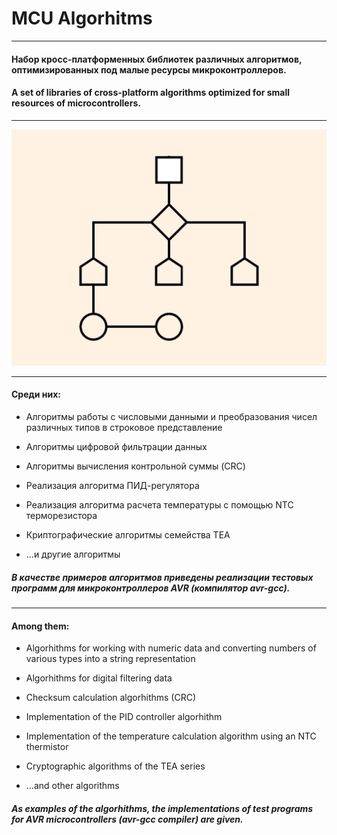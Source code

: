 


# MCU Algorhitms
___

#### Набор кросс-платформенных библиотек различных алгоритмов, оптимизированных под малые ресурсы микроконтроллеров.

#### A set of libraries of cross-platform algorithms optimized for small resources of microcontrollers.

___

<img src="/resources/logo.jpg" alt="Algorithm logo"/>

___

#### Среди них:

- Алгоритмы работы с числовыми данными и преобразования чисел различных типов в строковое представление

- Алгоритмы цифровой фильтрации данных

- Алгоритмы вычисления контрольной суммы (CRC)

- Реализация алгоритма ПИД-регулятора

- Реализация алгоритма расчета температуры с помощью NTC терморезистора

- Криптографические алгоритмы семейства TEA

- ...и другие алгоритмы

##### В качестве примеров алгоритмов приведены реализации тестовых программ для микроконтроллеров AVR (компилятор avr-gcc).

___

#### Among them:

- Algorhithms for working with numeric data and converting numbers of various types into a string representation

- Algorhithms for digital filtering data

- Checksum calculation algorhithms (CRC)

- Implementation of the PID controller algorhithm

- Implementation of the temperature calculation algorithm using an NTC thermistor

- Cryptographic algorithms of the TEA series

- ...and other algorithms

##### As examples of the algorhithms, the implementations of test programs for AVR microcontrollers (avr-gcc compiler) are given.
